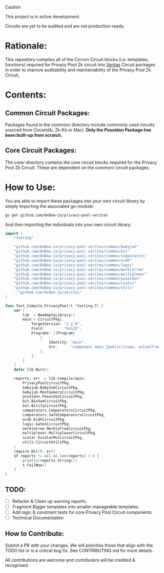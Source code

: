> [!Caution]
> This project is in active development.
>
> Circuits are yet to be audited and are not production-ready.

# Rationale:

This repository compiles all of the Circom Circuit blocks
(i.e. templates, functions) required for Privacy Pool Zk circuit into [Veritas](https://github.com/0xbow-io/Veritas)
Circuit packages in order to improve auditability and maintainability of the Privacy Pool Zk Circuit,

# Contents:

## Common Circuit Packages:

Packages found in the common/ directory include commonly used circuits sourced from Circomlib, Zk-Kit or Maci.
**Only the Poseidon Package has been built-up from scratch.**

## Core Circuit Packages:

The core/ directory contains the core circuit blocks required for the Privacy Pool Zk Circuit.
These are dependent on the common/ circuit packages.

# How to Use:

You are able to import these packages into your own circuit library by simply importing the associated go-module:

```Bash
go get github.com/0xBow-io/privacy-pool-veritas
```

And then importing the individuals into your own circuit library:

```Go
import (
	"testing"

	"github.com/0xBow-io/privacy-pool-veritas/common/babyjub"
	"github.com/0xBow-io/privacy-pool-veritas/common/bit"
	"github.com/0xBow-io/privacy-pool-veritas/common/comparators"
	"github.com/0xBow-io/privacy-pool-veritas/common/ecdh"
	"github.com/0xBow-io/privacy-pool-veritas/common/logic"
	"github.com/0xBow-io/privacy-pool-veritas/common/merkletree"
	"github.com/0xBow-io/privacy-pool-veritas/common/multiplexer"
	"github.com/0xBow-io/privacy-pool-veritas/common/poseidon"
	"github.com/0xBow-io/privacy-pool-veritas/common/scalar"
	"github.com/0xBow-io/privacy-pool-veritas/common/utils"
	. "github.com/0xBow-io/veritas"
)

func Test_Compile_PrivacyPool(t *testing.T) {
	var (
		lib  = NewEmptyLibrary()
		main = CircuitPkg{
			TargetVersion: "2.2.0",
			Field:         "bn128",
			Programs: []Program{
				{
					Identity: "main",
					Src:      "component main {public[scope, actualTreeDepth, context, externIO, existingStateRoot, newSaltPublicKey, newCiphertext]} = PrivacyPool(32, 7, 4, 2, 2);",
				},
			},
		}
	)
	defer lib.Burn()

	reports, err := lib.Compile(main,
		PrivacyPoolCircuitPkg,
		babyjub.BabyJubCircuitPkg,
		babyjub.MontGomeryCircuitPkg,
		poseidon.PoseidonCircuitPkg,
		bit.BinSumCircuitPkg,
		bit.BitifyCircuitPkg,
		comparators.ComparatorsCircuitPkg,
		comparators.SafeComparatorsCircuitPkg,
		ecdh.EcdhCircuitPkg,
		logic.GatesCircuitPkg,
		merkletree.MerkleTreeCircuitPkg,
		multiplexer.MultiplexerCircuitPkg,
		scalar.EscalarMulCircuitPkg,
		utils.CircuitUtilsPkg,
	)
	require.Nil(t, err)
	if reports != nil && len(reports) > 0 {
		println(reports.String())
		t.FailNow()
	}
}

```

## TODO:

-   [ ] Refactor & Clean up warning reports.
-   [ ] Fragment Bigger templates into smaller manageable templates.
-   [ ] Add logic & constraint tests for core Privacy Pool Circuit components.
-   [ ] Technical Documentation

## How to Contribute:

Submit a PR with your changes.
We will prioritise those that align with the TODO list or is a critical bug fix.
See CONTRIBUTING.md for more details.

All contributions are welcome and contributers will be credited & recognised.
